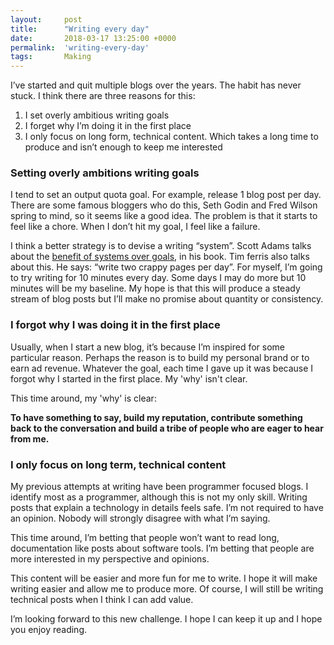 ```yaml
---
layout:     post
title:      "Writing every day"
date:       2018-03-17 13:25:00 +0000
permalink:  'writing-every-day'
tags:       Making
---
```


I’ve started and quit multiple blogs over the years. The habit has never stuck. I think there are three reasons for this:

1. I set overly ambitious writing goals
2. I forget why I’m doing it in the first place
3. I only focus on long form, technical content. Which takes a long time to produce and isn’t enough to keep me interested

### Setting overly ambitions writing goals
I tend to set an output quota goal. For example, release 1 blog post per day. There are some famous bloggers who do this, Seth Godin and Fred Wilson spring to mind, so it seems like a good idea. The problem is that it starts to feel like a chore. When I don’t hit my goal, I feel like a failure.

I think a better strategy is to devise a writing “system”. Scott Adams talks about the [benefit of systems over goals](http://blog.dilbert.com/2013/11/18/goals-vs-systems/), in his book. Tim ferris also talks about this. He says: “write two crappy pages per day”. For myself, I’m going to try writing for 10 minutes every day. Some days I may do more but 10 minutes will be my baseline. My hope is that this will produce a steady stream of blog posts but I’ll make no promise about quantity or consistency.

### I forgot why I was doing it in the first place
Usually, when I start a new blog, it’s because I’m inspired for some particular reason. Perhaps the reason is to build my personal brand or to earn ad revenue. Whatever the goal, each time I gave up it was because I forgot why I started in the first place. My 'why' isn't clear.

This time around, my 'why' is clear:

**To have something to say, build my reputation, contribute something back to the conversation and build a tribe of people who are eager to hear from me.**

### I only focus on long term, technical content
My previous attempts at writing have been programmer focused blogs. I identify most as a programmer, although this is not my only skill. Writing posts that explain a technology in details feels safe. I’m not required to have an opinion. Nobody will strongly disagree with what I’m saying.

This time around, I’m betting that people won’t want to read long, documentation like posts about software tools. I’m betting that people are more interested in my perspective and opinions.

This content will be easier and more fun for me to write. I hope it will make writing easier and allow me to produce more. Of course, I will still be writing technical posts when I think I can add value.

I’m looking forward to this new challenge. I hope I can keep it up and I hope you enjoy reading.
